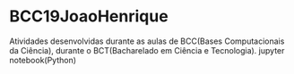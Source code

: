 # BCC19JoaoHenrique
Atividades desenvolvidas durante as aulas de BCC(Bases Computacionais da Ciência), durante o BCT(Bacharelado em Ciência e Tecnologia).
jupyter notebook(Python)
